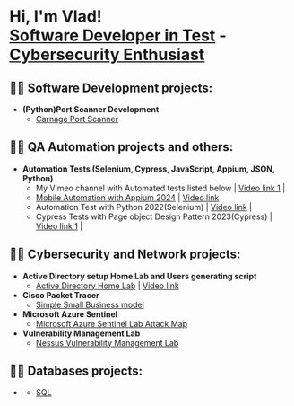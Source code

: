 <h1>Hi, I'm Vlad! <br/><a href="https://github.com/Vlad774">Software Developer in Test</a> - <a href="">Cybersecurity Enthusiast</a>


<h2>👨‍💻 Software Development projects:</h2>

- <b>(Python)Port Scanner Development</b>
  - [Carnage Port Scanner](https://github.com/Vlad774/Port-Scanner-Carnage/blob/main/README.md)

<h2>👨‍💻 QA Automation projects and others:</h2>

- <b>Automation Tests (Selenium, Cypress, JavaScript, Appium, JSON, Python) </b>
  - My Vimeo channel with Automated tests listed below | [Video link 1](https://vimeo.com/user199007084) |
  - [Mobile Automation with Appium 2024](https://github.com/Vlad774/Mobile-Automation-with-Appium) | [Video link](https://vimeo.com/manage/videos/905355607)
  - Automation Test with Python 2022(Selenium) | [Video link](https://vimeo.com/820757696) |
  - Cypress Tests with Page object Design Pattern 2023(Cypress) | [Video link 1](https://vimeo.com/user199007084) |





<h2>👨‍💻 Cybersecurity and Network projects:</h2>

- <b>Active Directory setup Home Lab and Users generating script</b>
  - [Active Directory Home Lab](https://github.com/Vlad774/ActiveDirectoryLab) | [Video link](https://www.youtube.com/watch?v=wGJSgqEzM0w&ab_channel=VladCybersecurity)
- <b>Cisco Packet Tracer</b>
  - [Simple Small Business model](https://github.com/Vlad774/Cisco-Packet-Tracer-Small-Business-model)
- <b>Microsoft Azure Sentinel</b>
  - [Microsoft Azure Sentinel Lab Attack Map](https://github.com/Vlad774/Microsoft-Azure-Sentinel-Lab-Attack-Map/blob/main/README.md)
- <b>Vulnerability Management Lab</b>
  - [Nessus Vulnerability Management Lab](https://github.com/Vlad774/Nessus-Vulnerability-Management-Lab)


  



<h2>👨‍💻 Databases projects:</h2>

- <b></b>
  - [SQL](https://github.com/Vlad774/SQL)




[twitter]: https://twitter.com/joshmadakor
[youtube]: https://www.youtube.com/c/joshmadakor
[instagram]: https://www.instagram.com/joshmadakor/
[linkedin]: https://linkedin.com/in/joshmadakor

<!--
**joshmadakor1/joshmadakor1** is a ✨ _special_ ✨ repository because its `README.md` (this file) appears on your GitHub profile.

Here are some ideas to get you started:

- 🔭 I’m currently working on ...
- 🌱 I’m currently learning ...
- 👯 I’m looking to collaborate on ...
- 🤔 I’m looking for help with ...
- 💬 Ask me about ...
- 📫 How to reach me: ...
- 😄 Pronouns: ...
- ⚡ Fun fact: ...
-->
